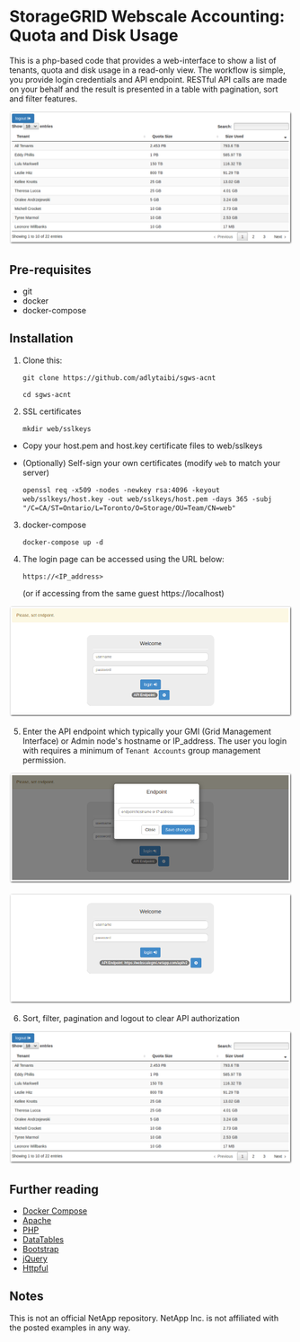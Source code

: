 # StorageGRID Webscale Accounting: Quota and Disk Usage

This is a php-based code that provides a web-interface to show a list of tenants, quota and disk usage in a read-only view.
The workflow is simple, you provide login credentials and API endpoint. RESTful API calls are made on your behalf and the result is presented in a table with pagination, sort and filter features.

  ![](https://raw.githubusercontent.com/adlytaibi/ss/master/sgws-acnt/table.png)

## Pre-requisites

* git
* docker
* docker-compose

## Installation

1. Clone this:

    ```
    git clone https://github.com/adlytaibi/sgws-acnt
    ```

    ```
    cd sgws-acnt
    ```

2. SSL certificates

    ```
    mkdir web/sslkeys
    ```

* Copy your host.pem and host.key certificate files to web/sslkeys

* (Optionally) Self-sign your own certificates (modify `web` to match your server)

    ```
    openssl req -x509 -nodes -newkey rsa:4096 -keyout web/sslkeys/host.key -out web/sslkeys/host.pem -days 365 -subj "/C=CA/ST=Ontario/L=Toronto/O=Storage/OU=Team/CN=web"
    ```

3. docker-compose

    ```
    docker-compose up -d
    ```

4. The login page can be accessed using the URL below:

    ```
    https://<IP_address>
    ```
	(or if accessing from the same guest https://localhost)

  ![](https://raw.githubusercontent.com/adlytaibi/ss/master/sgws-acnt/login.png)

5. Enter the API endpoint which typically your GMI (Grid Management Interface) or Admin node's hostname or IP_address. The user you login with requires a minimum of `Tenant Accounts` group management permission.

  ![](https://raw.githubusercontent.com/adlytaibi/ss/master/sgws-acnt/endpoint_entry.png)

  ![](https://raw.githubusercontent.com/adlytaibi/ss/master/sgws-acnt/endpoint_saved.png)

6. Sort, filter, pagination and logout to clear API authorization

  ![](https://raw.githubusercontent.com/adlytaibi/ss/master/sgws-acnt/table.png)

## Further reading
* [Docker Compose](https://docs.docker.com/compose/)
* [Apache](https://httpd.apache.org/)
* [PHP](http://www.php.net/)
* [DataTables](https://datatables.net/)
* [Bootstrap](https://getbootstrap.com/)
* [jQuery](https://jquery.com/)
* [Httpful](https://github.com/nategood/httpful)

## Notes
This is not an official NetApp repository. NetApp Inc. is not affiliated with the posted examples in any way.


